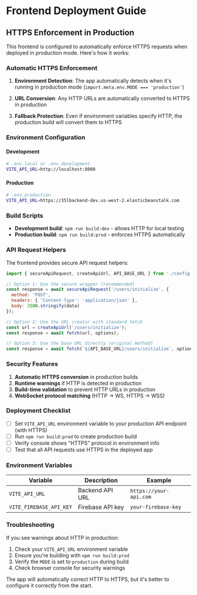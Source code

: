 # Frontend Deployment Guide

## HTTPS Enforcement in Production

This frontend is configured to automatically enforce HTTPS requests when deployed in production mode. Here's how it works:

### Automatic HTTPS Enforcement

1. **Environment Detection**: The app automatically detects when it's running in production mode (`import.meta.env.MODE === 'production'`)

2. **URL Conversion**: Any HTTP URLs are automatically converted to HTTPS in production

3. **Fallback Protection**: Even if environment variables specify HTTP, the production build will convert them to HTTPS

### Environment Configuration

#### Development
```bash
# .env.local or .env.development
VITE_API_URL=http://localhost:8000
```

#### Production
```bash
# .env.production
VITE_API_URL=https://35lbackend-dev.us-west-2.elasticbeanstalk.com
```

### Build Scripts

- **Development build**: `npm run build:dev` - allows HTTP for local testing
- **Production build**: `npm run build:prod` - enforces HTTPS automatically

### API Request Helpers

The frontend provides secure API request helpers:

```javascript
import { secureApiRequest, createApiUrl, API_BASE_URL } from './config';

// Option 1: Use the secure wrapper (recommended)
const response = await secureApiRequest('/users/initialize', {
  method: 'POST',
  headers: { 'Content-Type': 'application/json' },
  body: JSON.stringify(data)
});

// Option 2: Use the URL creator with standard fetch
const url = createApiUrl('/users/initialize');
const response = await fetch(url, options);

// Option 3: Use the base URL directly (original method)
const response = await fetch(`${API_BASE_URL}/users/initialize`, options);
```

### Security Features

1. **Automatic HTTPS conversion** in production builds
2. **Runtime warnings** if HTTP is detected in production
3. **Build-time validation** to prevent HTTP URLs in production
4. **WebSocket protocol matching** (HTTP → WS, HTTPS → WSS)

### Deployment Checklist

- [ ] Set `VITE_API_URL` environment variable to your production API endpoint (with HTTPS)
- [ ] Run `npm run build:prod` to create production build
- [ ] Verify console shows "HTTPS" protocol in environment info
- [ ] Test that all API requests use HTTPS in the deployed app

### Environment Variables

| Variable | Description | Example |
|----------|-------------|---------|
| `VITE_API_URL` | Backend API URL | `https://your-api.com` |
| `VITE_FIREBASE_API_KEY` | Firebase API key | `your-firebase-key` |

### Troubleshooting

If you see warnings about HTTP in production:
1. Check your `VITE_API_URL` environment variable
2. Ensure you're building with `npm run build:prod`
3. Verify the `MODE` is set to `production` during build
4. Check browser console for security warnings

The app will automatically correct HTTP to HTTPS, but it's better to configure it correctly from the start. 